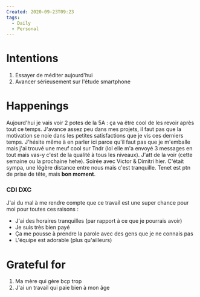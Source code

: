```yaml
---
Created: 2020-09-23T09:23
tags:
  - Daily
  - Personal
---
```

# Intentions
1. Essayer de méditer aujourd'hui
2. Avancer sérieusement sur l'étude smartphone
# Happenings
Aujourd'hui je vais voir 2 potes de la 5A : ça va être cool de les revoir après tout ce temps. J'avance assez peu dans mes projets, il faut pas que la motivation se noie dans les petites satisfactions que je vis ces derniers temps.
J'hésite même à en parler ici parce qu'il faut pas que je m'emballe mais j'ai trouvé une meuf cool sur Tndr (lol elle m'a envoyé 3 messages en tout mais vas-y c'est de la qualité à tous les niveaux). J'att de la voir (cette semaine ou la prochaine hehe).
Soirée avec Victor & Dimitri hier. C'était sympa, une légère distance entre nous mais c'est tranquille. Tenet est ptn de prise de tête, mais **bon moment**.
### CDI DXC
J'ai du mal à me rendre compte que ce travail est une super chance pour moi pour toutes ces raisons :
- J'ai des horaires tranquilles (par rapport à ce que je pourrais avoir)
- Je suis très bien payé
- Ça me pousse à prendre la parole avec des gens que je ne connais pas
- L'équipe est adorable (plus qu'ailleurs)
# Grateful for
1. Ma mère qui gère bcp trop
2. J'ai un travail qui paie bien à mon âge
